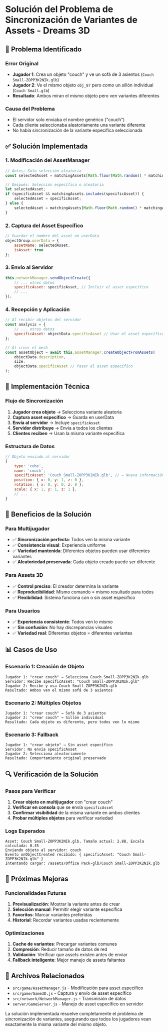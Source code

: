 # Solución del Problema de Sincronización de Variantes de Assets - Dreams 3D

## 🚨 Problema Identificado

### Error Original
- **Jugador 1**: Crea un objeto "couch" y ve un sofá de 3 asientos (`Couch Small-ZOPP3K2NIk.glb`)
- **Jugador 2**: Ve el mismo objeto `obj_87` pero como un sillón individual (`Couch Small.glb`)
- **Resultado**: Ambos miran el mismo objeto pero ven variantes diferentes

### Causa del Problema
- El servidor solo enviaba el nombre genérico ("couch")
- Cada cliente seleccionaba aleatoriamente una variante diferente
- No había sincronización de la variante específica seleccionada

## ✅ Solución Implementada

### 1. **Modificación del AssetManager**
```javascript
// Antes: Solo selección aleatoria
const selectedAsset = matchingAssets[Math.floor(Math.random() * matchingAssets.length)];

// Después: Selección específica o aleatoria
let selectedAsset;
if (specificAsset && matchingAssets.includes(specificAsset)) {
    selectedAsset = specificAsset;
} else {
    selectedAsset = matchingAssets[Math.floor(Math.random() * matchingAssets.length)];
}
```

### 2. **Captura del Asset Específico**
```javascript
// Guardar el nombre del asset en userData
objectGroup.userData = {
    assetName: selectedAsset,
    isAsset: true
};
```

### 3. **Envío al Servidor**
```javascript
this.networkManager.sendObjectCreate({
    // ... otros datos
    specificAsset: specificAsset, // Incluir el asset específico
    // ...
});
```

### 4. **Recepción y Aplicación**
```javascript
// Al recibir objetos del servidor
const analysis = {
    // ... otros datos
    specificAsset: objectData.specificAsset // Usar el asset específico
};

// Al crear el mesh
const assetObject = await this.assetManager.createObjectFromAssets(
    objectData.description, 
    size,
    objectData.specificAsset // Pasar el asset específico
);
```

## 🔧 Implementación Técnica

### Flujo de Sincronización
1. **Jugador crea objeto** → Selecciona variante aleatoria
2. **Captura asset específico** → Guarda en userData
3. **Envía al servidor** → Incluye `specificAsset`
4. **Servidor distribuye** → Envía a todos los clientes
5. **Clientes reciben** → Usan la misma variante específica

### Estructura de Datos
```javascript
// Objeto enviado al servidor
{
    type: 'cube',
    name: 'couch',
    specificAsset: 'Couch Small-ZOPP3K2NIk.glb', // ← Nueva información
    position: { x: 0, y: 1, z: 0 },
    rotation: { x: 0, y: 0, z: 0 },
    scale: { x: 1, y: 1, z: 1 },
    // ...
}
```

## 🎯 Beneficios de la Solución

### Para Multijugador
- ✅ **Sincronización perfecta**: Todos ven la misma variante
- ✅ **Consistencia visual**: Experiencia uniforme
- ✅ **Variedad mantenida**: Diferentes objetos pueden usar diferentes variantes
- ✅ **Aleatoriedad preservada**: Cada objeto creado puede ser diferente

### Para Assets 3D
- ✅ **Control preciso**: El creador determina la variante
- ✅ **Reproducibilidad**: Mismo comando = mismo resultado para todos
- ✅ **Flexibilidad**: Sistema funciona con o sin asset específico

### Para Usuarios
- ✅ **Experiencia consistente**: Todos ven lo mismo
- ✅ **Sin confusión**: No hay discrepancias visuales
- ✅ **Variedad real**: Diferentes objetos = diferentes variantes

## 📊 Casos de Uso

### Escenario 1: Creación de Objeto
```
Jugador 1: "crear couch" → Selecciona Couch Small-ZOPP3K2NIk.glb
Servidor: Recibe specificAsset: "Couch Small-ZOPP3K2NIk.glb"
Jugador 2: Recibe y usa Couch Small-ZOPP3K2NIk.glb
Resultado: Ambos ven el mismo sofá de 3 asientos
```

### Escenario 2: Múltiples Objetos
```
Jugador 1: "crear couch" → Sofá de 3 asientos
Jugador 2: "crear couch" → Sillón individual
Resultado: Cada objeto es diferente, pero todos ven lo mismo
```

### Escenario 3: Fallback
```
Jugador 1: "crear objeto" → Sin asset específico
Servidor: No envía specificAsset
Jugador 2: Selecciona aleatoriamente
Resultado: Comportamiento original preservado
```

## 🔍 Verificación de la Solución

### Pasos para Verificar
1. **Crear objeto en multijugador** con "crear couch"
2. **Verificar en consola** que se envía `specificAsset`
3. **Confirmar visibilidad** de la misma variante en ambos clientes
4. **Probar múltiples objetos** para verificar variedad

### Logs Esperados
```
Asset: Couch Small-ZOPP3K2NIk.glb, Tamaño actual: 2.88, Escala calculada: 0.35
Enviando objeto al servidor: couch
Evento onObjectCreated recibido: { specificAsset: "Couch Small-ZOPP3K2NIk.glb" }
Intentando cargar: /assets/Office Pack-glb/Couch Small-ZOPP3K2NIk.glb
```

## 🚀 Próximas Mejoras

### Funcionalidades Futuras
1. **Previsualización**: Mostrar la variante antes de crear
2. **Selección manual**: Permitir elegir variante específica
3. **Favoritos**: Marcar variantes preferidas
4. **Historial**: Recordar variantes usadas recientemente

### Optimizaciones
1. **Cache de variantes**: Precargar variantes comunes
2. **Compresión**: Reducir tamaño de datos de red
3. **Validación**: Verificar que assets existen antes de enviar
4. **Fallback inteligente**: Mejor manejo de assets faltantes

## 🔗 Archivos Relacionados

- `src/game/AssetManager.js` - Modificación para asset específico
- `src/game/Game3D.js` - Captura y envío de asset específico
- `src/network/NetworkManager.js` - Transmisión de datos
- `server/GameServer.js` - Manejo de asset específico en servidor

La solución implementada resuelve completamente el problema de sincronización de variantes, asegurando que todos los jugadores vean exactamente la misma variante del mismo objeto. 